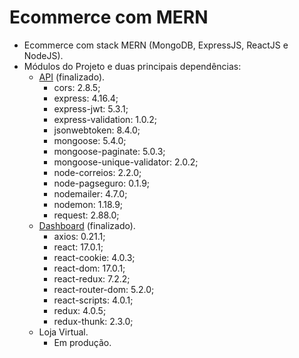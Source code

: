 # Ecommerce com MERN
* Ecommerce com stack MERN (MongoDB, ExpressJS, ReactJS e NodeJS).
* Módulos do Projeto e duas principais dependências:
   * [API](https://github.com/Lucas-HMSC/ecommerce-MERN/tree/main/api) (finalizado).
     * cors: 2.8.5;
     * express: 4.16.4;
     * express-jwt: 5.3.1;
     * express-validation: 1.0.2;
     * jsonwebtoken: 8.4.0;
     * mongoose: 5.4.0;
     * mongoose-paginate: 5.0.3;
     * mongoose-unique-validator: 2.0.2;
     * node-correios: 2.2.0;
     * node-pagseguro: 0.1.9;
     * nodemailer: 4.7.0;
     * nodemon: 1.18.9;
     * request: 2.88.0;
   * [Dashboard](https://github.com/Lucas-HMSC/ecommerce-MERN/tree/main/dashboard) (finalizado).
     * axios: 0.21.1;
     * react: 17.0.1;
     * react-cookie: 4.0.3;
     * react-dom: 17.0.1;
     * react-redux: 7.2.2;
     * react-router-dom: 5.2.0;
     * react-scripts: 4.0.1;
     * redux: 4.0.5;
     * redux-thunk: 2.3.0;
   * Loja Virtual.
     * Em produção.
